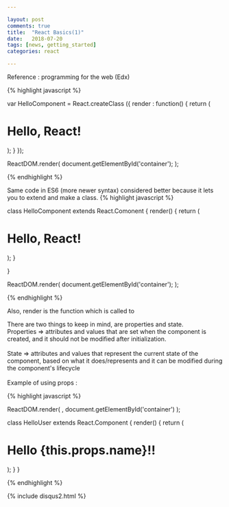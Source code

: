 ```yaml
---

layout: post
comments: true
title:  "React Basics(1)"
date:   2018-07-20
tags: [news, getting_started]
categories: react

---
```


Reference : programming for the web (Edx)

{% highlight javascript %}

var HelloComponent = React.createClass ({
 render : function() {
   return (
      <h1>Hello, React!</h1>
	);
  }
});

ReactDOM.render(
	<HelloComponent />
	document.getElementById('container');
);

{% endhighlight %}


Same code in ES6 (more newer syntax)
considered better because it lets you to extend and 
make a class. 
{% highlight javascript %}

class HelloComponent extends React.Comonent {
	render() {
		return (
			<h1>Hello, React!</h1>
		);
	}

}

ReactDOM.render(
	<HelloComponent />
	document.getElementById('container');
);

{% endhighlight %}

Also, render is the function which is called to 


There are two things to keep in mind, are properties and state.<br>
Properties => attributes and values that are set when the component is created, and it should not be modified after initialization.
<br><br>
State => attributes and values that represent the current state of the component, based on what it does/represents
and it can be modified during the component's lifecycle
<br><br>
Example of using props : 

{% highlight javascript %}

ReactDOM.render(
	<HelloUser name="Maria" />,
	document.getElementById('container')
);

class HelloUser extends React.Component {
	render() {
		return (
			<h1>Hello {this.props.name}!!</h1>
		);
	}
}

{% endhighlight %}


{% include disqus2.html %}